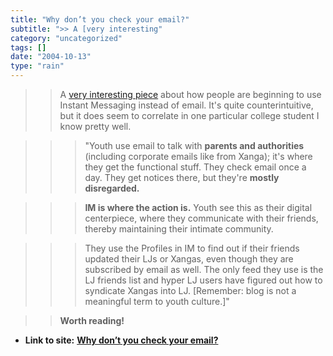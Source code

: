 ```yaml
---
title: "Why don’t you check your email?"
subtitle: ">> A [very interesting"
category: "uncategorized"
tags: []
date: "2004-10-13"
type: "rain"
---
```

>>

>> A [very interesting
piece](<http://www.zephoria.org/thoughts/archives/2004/10/10/a_culture_of_feeds_syndication_and_youth_culture.html>)
about how people are beginning to use Instant Messaging instead of email. It's
quite counterintuitive, but it does seem to correlate in one particular
college student I know pretty well.

>>

>>> "Youth use email to talk with **parents and authorities** (including
corporate emails like from Xanga); it's where they get the functional stuff.
They check email once a day. They get notices there, but they're **mostly
disregarded.**

>>>

>>> **IM is where the action is.** Youth see this as their digital
centerpiece, where they communicate with their friends, thereby maintaining
their intimate community.

>>>

>>> They use the Profiles in IM to find out if their friends updated their LJs
or Xangas, even though they are subscribed by email as well. The only feed
they use is the LJ friends list and hyper LJ users have figured out how to
syndicate Xangas into LJ. [Remember: blog is not a meaningful term to youth
culture.]"

>>

>> **Worth reading!**


* **Link to site:** **[Why don’t you check your email?](None)**